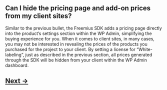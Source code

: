 ## Can I hide the pricing page and add-on prices from my client sites?
Similar to the previous bullet, the Freemius SDK adds a pricing page directly into the product’s settings section within the WP Admin, simplifying the buying experience for you. When it comes to client sites, in many cases, you may not be interested in revealing the prices of the products you purchased for the project to your client. By setting a license for “White-labeling”, just as described in the previous section, all prices generated through the SDK will be hidden from your client within the WP Admin dashboard.

## [Next →](faq-15.md)